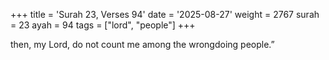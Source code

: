 +++
title = 'Surah 23, Verses 94'
date = '2025-08-27'
weight = 2767
surah = 23
ayah = 94
tags = ["lord", "people"]
+++

then, my Lord, do not count me among the wrongdoing people.”